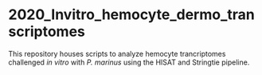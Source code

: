 # 2020_Invitro_hemocyte_dermo_transcriptomes

This repository houses scripts to analyze hemocyte trancriptomes challenged *in vitro* with *P. marinus* using the HISAT and Stringtie pipeline. 
